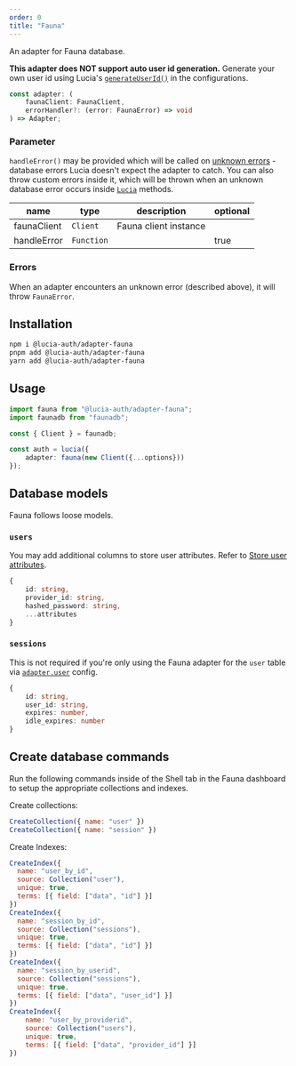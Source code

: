 ```yaml
---
order: 0
title: "Fauna"
---
```


An adapter for Fauna database.

**This adapter does NOT support auto user id generation.** Generate your own user id using Lucia's [`generateUserId()`](/reference/configure/lucia-configurations#generatecustomuserid) in the configurations.

```ts
const adapter: (
	faunaClient: FaunaClient,
	errorHandler?: (error: FaunaError) => void
) => Adapter;
```

### Parameter

`handleError()` may be provided which will be called on [unknown errors](/learn/basics/error-handling#known-errors) - database errors Lucia doesn't expect the adapter to catch. You can also throw custom errors inside it, which will be thrown when an unknown database error occurs inside [`Lucia`](/reference/api/server-api#lucia-default) methods.

| name        | type       | description           | optional |
|-------------|------------|-----------------------| -------- |
| faunaClient | `Client`   | Fauna client instance |          |
| handleError | `Function` |                       | true     |

### Errors

When an adapter encounters an unknown error (described above), it will throw `FaunaError`.

## Installation

```bash
npm i @lucia-auth/adapter-fauna
pnpm add @lucia-auth/adapter-fauna
yarn add @lucia-auth/adapter-fauna
```

## Usage

```ts
import fauna from "@lucia-auth/adapter-fauna";
import faunadb from "faunadb";

const { Client } = faunadb;

const auth = lucia({
	adapter: fauna(new Client({...options}))
});
```

## Database models

Fauna follows loose models.

### `users`

You may add additional columns to store user attributes. Refer to [Store user attributes](/learn/basics/store-user-attributes).

```ts
{
    id: string,
    provider_id: string,
    hashed_password: string,
    ...attributes
}
```

### `sessions`

This is not required if you're only using the Fauna adapter for the `user` table via [`adapter.user`](/reference/configure/lucia-configurations#adapter) config.

```ts
{
    id: string,
    user_id: string,
    expires: number,
    idle_expires: number
}
```

## Create database commands

Run the following commands inside of the Shell tab in the Fauna dashboard to setup the appropriate collections and indexes.

Create collections:
```js
CreateCollection({ name: "user" })
CreateCollection({ name: "session" })
```

Create Indexes:
```js
CreateIndex({
  name: "user_by_id",
  source: Collection("user"),
  unique: true,
  terms: [{ field: ["data", "id"] }]
})
CreateIndex({
  name: "session_by_id",
  source: Collection("sessions"),
  unique: true,
  terms: [{ field: ["data", "id"] }]
})
CreateIndex({
  name: "session_by_userid",
  source: Collection("sessions"),
  unique: true,
  terms: [{ field: ["data", "user_id"] }]
})
CreateIndex({
    name: "user_by_providerid",
    source: Collection("users"),
    unique: true,
    terms: [{ field: ["data", "provider_id"] }]
})
```
